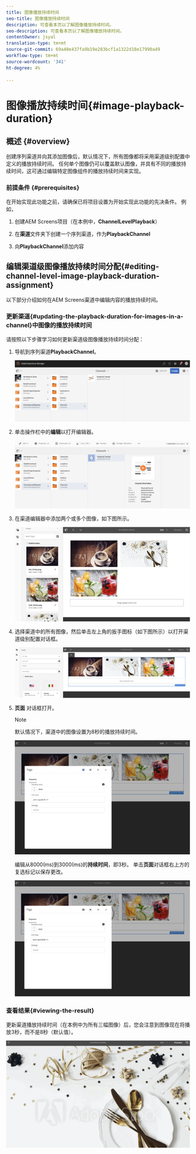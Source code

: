 ```yaml
---
title: 图像播放持续时间
seo-title: 图像播放持续时间
description: 可查看本页以了解图像播放持续时间。
seo-description: 可查看本页以了解图像播放持续时间。
contentOwner: jsyal
translation-type: tm+mt
source-git-commit: 69a40e437fa9b19e283bcf1a1322d18e17990a49
workflow-type: tm+mt
source-wordcount: '341'
ht-degree: 4%

---
```



# 图像播放持续时间{#image-playback-duration}

## 概述 {#overview}

创建序列渠道并向其添加图像后，默认情况下，所有图像都将采用渠道级别配置中定义的播放持续时间。 任何单个图像仍可以覆盖默认图像，并具有不同的播放持续时间，这可通过编辑特定图像组件的播放持续时间来实现。

### 前提条件 {#prerequisites}

在开始实现此功能之前，请确保已将项目设置为开始实现此功能的先决条件。 例如，

1. 创建AEM Screens项目（在本例中，**ChannelLevelPlayback**）

1. 在&#x200B;**渠道**&#x200B;文件夹下创建一个序列渠道，作为&#x200B;**PlaybackChannel**

1. 向&#x200B;**PlaybackChannel**&#x200B;添加内容

## 编辑渠道级图像播放持续时间分配{#editing-channel-level-image-playback-duration-assignment}

以下部分介绍如何在AEM Screens渠道中编辑内容的播放持续时间。

### 更新渠道{#updating-the-playback-duration-for-images-in-a-channel}中图像的播放持续时间

请按照以下步骤学习如何更新渠道级图像播放持续时间分配：

1. 导航到序列渠道&#x200B;**PlaybackChannel**。

   ![screen_shot_2019-06-24at62818pm](assets/screen_shot_2019-06-24at62818pm.png)

1. 单击操作栏中的&#x200B;**编辑**&#x200B;以打开编辑器。

   ![screen_shot_2019-06-24at70141pm](assets/screen_shot_2019-06-24at70141pm.png)

1. 在渠道编辑器中添加两个或多个图像，如下图所示。

   ![screen_shot_2019-06-24at90534pm](assets/screen_shot_2019-06-24at90534pm.png)

1. 选择渠道中的所有图像，然后单击左上角的扳手图标（如下图所示）以打开渠道级别配置对话框。

   ![screen_shot_2019-06-25at95945am](assets/screen_shot_2019-06-25at95945am.png)

1. **页面** 对话框打开。

   >[!NOTE]
   >
   >默认情况下，渠道中的图像设置为8秒的播放持续时间。

   ![screen_shot_2019-06-25at100343am](assets/screen_shot_2019-06-25at100343am.png)

   编辑从8000(ms)到3000(ms)的&#x200B;**持续时间**，即3秒。 单击&#x200B;**页面**&#x200B;对话框右上方的复选标记以保存更改。

   ![screen_shot_2019-06-25at101527am](assets/screen_shot_2019-06-25at101527am.png)

### 查看结果{#viewing-the-result}

更新渠道播放持续时间（在本例中为所有三幅图像）后，您会注意到图像现在将播放3秒，而不是8秒（默认值）。

![渠道_预览](assets/channel_preview.gif)

